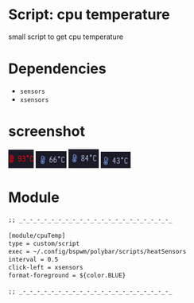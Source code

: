 # Script: cpu temperature
small script to get cpu temperature

# Dependencies

- `sensors`
- `xsensors`

# screenshot

![](img/1.png) ![](img/2.png) ![](img/3.png) ![](img/4.png)

# Module
```
;; _-_-_-_-_-_-_-_-_-_-_-_-_-_-_-_-_-_-_-_-_-_

[module/cpuTemp]
type = custom/script
exec = ~/.config/bspwm/polybar/scripts/heatSensors
interval = 0.5
click-left = xsensors
format-foreground = ${color.BLUE}

;; _-_-_-_-_-_-_-_-_-_-_-_-_-_-_-_-_-_-_-_-_-_

```
